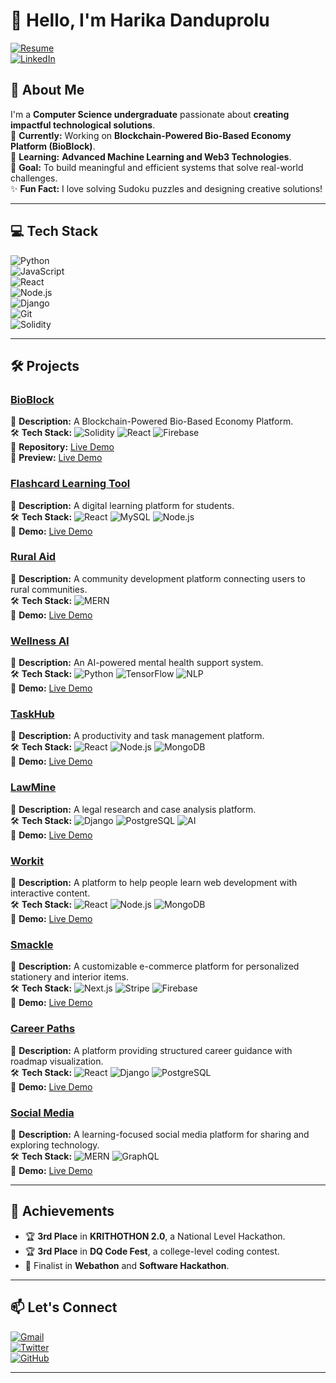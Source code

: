 # 👋 Hello, I'm Harika Danduprolu  
[![Resume](https://img.shields.io/badge/Resume-View-4285F4?style=for-the-badge&logo=google-docs&logoColor=white)](https://docs.google.com/document/d/12qcNoho4d-Iz9Gi7pYKlWgBwpcOkWPo4g_2iDo-VmPI/edit?usp=sharing)    
[![LinkedIn](https://img.shields.io/badge/LinkedIn-Connect-0A66C2?style=for-the-badge&logo=linkedin)](https://linkedin.com/in/yourprofile)  


## 🚀 About Me  
I'm a **Computer Science undergraduate** passionate about **creating impactful technological solutions**.  
🔭 **Currently:** Working on **Blockchain-Powered Bio-Based Economy Platform (BioBlock)**.  
🌱 **Learning:** **Advanced Machine Learning and Web3 Technologies**.  
🎯 **Goal:** To build meaningful and efficient systems that solve real-world challenges.  
✨ **Fun Fact:** I love solving Sudoku puzzles and designing creative solutions!  

---

## 💻 Tech Stack  
![Python](https://img.shields.io/badge/Python-3776AB?style=flat&logo=python&logoColor=white)  
![JavaScript](https://img.shields.io/badge/JavaScript-F7DF1E?style=flat&logo=javascript&logoColor=black)  
![React](https://img.shields.io/badge/React-61DAFB?style=flat&logo=react&logoColor=black)  
![Node.js](https://img.shields.io/badge/Node.js-339933?style=flat&logo=node.js&logoColor=white)  
![Django](https://img.shields.io/badge/Django-092E20?style=flat&logo=django&logoColor=white)  
![Git](https://img.shields.io/badge/Git-F05032?style=flat&logo=git&logoColor=white)  
![Solidity](https://img.shields.io/badge/Solidity-363636?style=flat&logo=solidity&logoColor=white)  

---

## 🛠️ Projects  

### [BioBlock](https://github.com/yourusername/bioblock)  
📝 **Description:** A Blockchain-Powered Bio-Based Economy Platform.  
🛠️ **Tech Stack:** ![Solidity](https://img.shields.io/badge/-Solidity-363636) ![React](https://img.shields.io/badge/-React-61DAFB) ![Firebase](https://img.shields.io/badge/-Firebase-FFCA28)  
🔗 **Repository:** [Live Demo](https://bioblock-demo.com)  
🔗 **Preview:** [Live Demo](https://bioblock-demo.com)  

### [Flashcard Learning Tool](https://github.com/yourusername/flashcard-tool)  
📝 **Description:** A digital learning platform for students.  
🛠️ **Tech Stack:** ![React](https://img.shields.io/badge/-React-61DAFB) ![MySQL](https://img.shields.io/badge/-MySQL-4479A1) ![Node.js](https://img.shields.io/badge/-Node.js-339933)  
🔗 **Demo:** [Live Demo](https://flashcard-tool-demo.com)  

### [Rural Aid](https://github.com/yourusername/rural-aid)  
📝 **Description:** A community development platform connecting users to rural communities.  
🛠️ **Tech Stack:** ![MERN](https://img.shields.io/badge/-MERN-00ADD8)  
🔗 **Demo:** [Live Demo](https://rural-aid-demo.com)  

### [Wellness AI](https://github.com/yourusername/wellness-ai)  
📝 **Description:** An AI-powered mental health support system.  
🛠️ **Tech Stack:** ![Python](https://img.shields.io/badge/-Python-3776AB) ![TensorFlow](https://img.shields.io/badge/-TensorFlow-FF6F00) ![NLP](https://img.shields.io/badge/-NLP-008080)  
🔗 **Demo:** [Live Demo](https://wellness-ai-demo.com)  

### [TaskHub](https://github.com/yourusername/taskhub)  
📝 **Description:** A productivity and task management platform.  
🛠️ **Tech Stack:** ![React](https://img.shields.io/badge/-React-61DAFB) ![Node.js](https://img.shields.io/badge/-Node.js-339933) ![MongoDB](https://img.shields.io/badge/-MongoDB-47A248)  
🔗 **Demo:** [Live Demo](https://taskhub-demo.com)  

### [LawMine](https://github.com/yourusername/lawmine)  
📝 **Description:** A legal research and case analysis platform.  
🛠️ **Tech Stack:** ![Django](https://img.shields.io/badge/-Django-092E20) ![PostgreSQL](https://img.shields.io/badge/-PostgreSQL-336791) ![AI](https://img.shields.io/badge/-AI-FF4500)  
🔗 **Demo:** [Live Demo](https://lawmine-demo.com)  

### [Workit](https://github.com/yourusername/workit)  
📝 **Description:** A platform to help people learn web development with interactive content.  
🛠️ **Tech Stack:** ![React](https://img.shields.io/badge/-React-61DAFB) ![Node.js](https://img.shields.io/badge/-Node.js-339933) ![MongoDB](https://img.shields.io/badge/-MongoDB-47A248)  
🔗 **Demo:** [Live Demo](https://workit-demo.com)  

### [Smackle](https://github.com/yourusername/smackle)  
📝 **Description:** A customizable e-commerce platform for personalized stationery and interior items.  
🛠️ **Tech Stack:** ![Next.js](https://img.shields.io/badge/-Next.js-000000) ![Stripe](https://img.shields.io/badge/-Stripe-008CDD) ![Firebase](https://img.shields.io/badge/-Firebase-FFCA28)  
🔗 **Demo:** [Live Demo](https://smackle-demo.com)  

### [Career Paths](https://github.com/yourusername/career-paths)  
📝 **Description:** A platform providing structured career guidance with roadmap visualization.  
🛠️ **Tech Stack:** ![React](https://img.shields.io/badge/-React-61DAFB) ![Django](https://img.shields.io/badge/-Django-092E20) ![PostgreSQL](https://img.shields.io/badge/-PostgreSQL-336791)  
🔗 **Demo:** [Live Demo](https://career-paths-demo.com)  

### [Social Media](https://github.com/yourusername/social-media)  
📝 **Description:** A learning-focused social media platform for sharing and exploring technology.  
🛠️ **Tech Stack:** ![MERN](https://img.shields.io/badge/-MERN-00ADD8) ![GraphQL](https://img.shields.io/badge/-GraphQL-E10098)  
🔗 **Demo:** [Live Demo](https://social-media-demo.com)


---

## 🌟 Achievements  
- 🏆 **3rd Place** in **KRITHOTHON 2.0**, a National Level Hackathon.  
- 🏆 **3rd Place** in **DQ Code Fest**, a college-level coding contest.  
- 🎯 Finalist in **Webathon** and **Software Hackathon**.  

---

## 📫 Let's Connect  
[![Gmail](https://img.shields.io/badge/Gmail-D14836?style=for-the-badge&logo=gmail&logoColor=white)](mailto:harika.danduprolu740@gmail.com)  
[![Twitter](https://img.shields.io/badge/Twitter-1DA1F2?style=for-the-badge&logo=twitter&logoColor=white)](https://twitter.com/yourhandle)  
[![GitHub](https://img.shields.io/badge/GitHub-181717?style=for-the-badge&logo=github&logoColor=white)](https://github.com/yourusername)  

---
